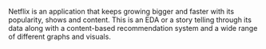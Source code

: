 Netflix is an application that keeps growing bigger and faster with its popularity, shows and content. This is an EDA or a story telling through its data along with a content-based recommendation system and a wide range of different graphs and visuals.
